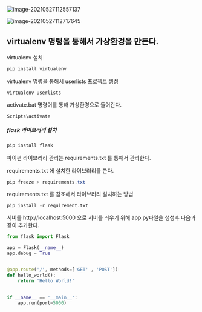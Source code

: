 ![image-20210527112557137](https://user-images.githubusercontent.com/25717861/119756391-729f6d00-bede-11eb-94ba-7ce05968d862.png)





![image-20210527112717645](https://user-images.githubusercontent.com/25717861/119756443-8519a680-bede-11eb-8b9f-cd46ec2e7791.png)



## virtualenv 명령을 통해서 가상환경을 만든다.

virtualenv 설치

```powershell
pip install virtualenv
```



virtualenv 명령을 통해서 userlists 프로젝트 생성

```
virtualenv userlists
```



activate.bat 명령어를 통해 가상환경으로 들어간다.

```
Scripts\activate
```





##### flask 라이브러리 설치

```powershell
pip install flask 

```



파이썬 라이브러리 관리는 requirements.txt 를 통해서 관리한다.

requirements.txt  에 설치한 라이브러리를 쓴다.

```powershell
pip freeze > requirements.txt
```



requirements.txt 를 참조해서 라이브러리 설치하는 방법

```
pip install -r requirement.txt
```



서버를 http://localhost:5000 으로 서버를 띄우기 위해 app.py파일을 생성후 다음과 같이 추가한다.

```python
from flask import Flask

app = Flask(__name__)
app.debug = True


@app.route('/', methods=['GET' , 'POST'])
def hello_world():
    return 'Hello World!'

    
if __name__ == '__main__':
    app.run(port=5000)
```



